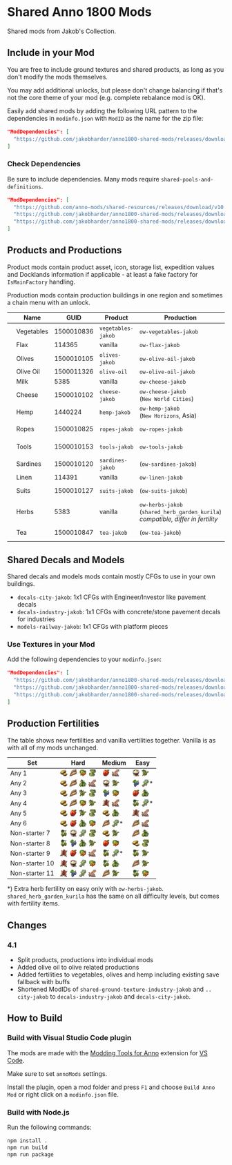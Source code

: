 # Shared Anno 1800 Mods

Shared mods from Jakob's Collection.

## Include in your Mod

You are free to include ground textures and shared products, as long as you don't modify the mods themselves.

You may add additional unlocks, but please don't change balancing if that's not the core theme of your mod (e.g. complete rebalance mod is OK).

Easily add shared mods by adding the following URL pattern to the dependencies in `modinfo.json` with `ModID` as the name for the zip file:
```json
"ModDependencies": [
  "https://github.com/jakobharder/anno1800-shared-mods/releases/download/v4.5.2/cheese-jakob.zip"
]
```

### Check Dependencies

Be sure to include dependencies.
Many mods require `shared-pools-and-definitions`.

```json
"ModDependencies": [
  "https://github.com/anno-mods/shared-resources/releases/download/v10.4/shared-pools-and-definitions.zip",
  "https://github.com/jakobharder/anno1800-shared-mods/releases/download/v4.5.2/cheese-jakob.zip",
  "https://github.com/jakobharder/anno1800-shared-mods/releases/download/v4.5.2/ow-cheese-jakob.zip"
]
```

## Products and Productions

Product mods contain product asset, icon, storage list, expedition values and Docklands information if applicable - at least a fake factory for `IsMainFactory` handling.

Production mods contain production buildings in one region and sometimes a chain menu with an unlock.

| | Name | GUID | Product | Production | Unlock
---|---|---|---|---|---
<img src="./mods/vegetables-jakob/data/ui/jakob/icon_vegetables.png" style="vertical-align: text-bottom;18px" width="18" /> | Vegetables | 1500010836 | `vegetables-jakob`| `ow-vegetables-jakob` | 1 <img src="./doc/icons/icon_worker.png" style="vertical-align: text-bottom;18px" width="18" />
<img src="./doc/icons/icon_flax.png" style="vertical-align: text-bottom;18px" width="18" /> | Flax | 114365 | vanilla | `ow-flax-jakob` | 1 <img src="./doc/icons/icon_worker.png" style="vertical-align: text-bottom;18px" width="18" />
<img src="./mods/olives-jakob/data/ui/jakob/icon_olives3.png" style="vertical-align: text-bottom;18px" width="18" /> | Olives | 1500010105 | `olives-jakob` | `ow-olive-oil-jakob`
<img src="./mods/olive-oil-jakob/data/ui/jakob/icon_olive_oil3.png" style="vertical-align: text-bottom;18px" width="18" />| Olive Oil | 1500011326  | `olive-oil` | `ow-olive-oil-jakob`
<img src="./doc/icons/icon_milk.png" style="vertical-align: text-bottom;18px" width="18" /> | Milk | 5385 | vanilla | `ow-cheese-jakob` | 1 <img src="./doc/icons/icon_worker.png" style="vertical-align: text-bottom;18px" width="18" />
<img src="./doc/icons/icon_cheese_16.png" style="vertical-align: text-bottom;18px" width="18" /> | Cheese | 1500010102 | `cheese-jakob` | `ow-cheese-jakob`<br/>(`New World Cities`) | 1 <img src="./doc/icons/icon_worker.png" style="vertical-align: text-bottom;18px" width="18" />
<img src="./doc/icons/icon_hemp.png" style="vertical-align: text-bottom;18px" width="18" /> | Hemp | 1440224 | `hemp-jakob` | `ow-hemp-jakob`<br/>(`New Horizons`, Asia)
<img src="./doc/icons/icon_rope.png" style="vertical-align: text-bottom;18px" width="18" /> | Ropes | 1500010825 | `ropes-jakob` | `ow-ropes-jakob` | 500 <img src="./doc/icons/icon_worker.png" style="vertical-align: text-bottom;18px" width="18" />
<img src="./doc/icons/icon_tools.png" style="vertical-align: text-bottom;18px" width="18" /> | Tools | 1500010153 | `tools-jakob` | `ow-tools-jakob` | 900 <img src="./doc/icons/icon_artisan.png" style="vertical-align: text-bottom;18px" width="18" />
<img src="./doc/icons/icon_fish_16.png" style="vertical-align: text-bottom;18px" width="18" /> | Sardines | 1500010120 | `sardines-jakob` | (`ow-sardines-jakob`) | 900 <img src="./doc/icons/icon_artisan.png" style="vertical-align: text-bottom;18px" width="18" />
<img src="./doc/icons/icon_linen.png" style="vertical-align: text-bottom;18px" width="18" /> | Linen | 114391 | vanilla | `ow-linen-jakob`
<img src="./mods/suits-jakob/data/ui/jakob/icon_suits.png" style="vertical-align: text-bottom;18px" width="18" /> | Suits | 1500010127 | `suits-jakob` | (`ow-suits-jakob`) | 900 <img src="./doc/icons/icon_artisan.png" style="vertical-align: text-bottom;18px" width="18" />
<img src="./doc/icons/icon_herbs.png" style="vertical-align: text-bottom;18px" width="18" /> | Herbs | 5383 | vanilla | `ow-herbs-jakob`<br/>(`shared_herb_garden_kurila`)<br>*compatible, differ in fertility*
<img src="./mods/tea-jakob/data/ui/jakob/icon_tea.png" style="vertical-align: text-bottom;18px" width="18" /> | Tea | 1500010847 | `tea-jakob` | (`ow-tea-jakob`) | 900 <img src="./doc/icons/icon_artisan.png" style="vertical-align: text-bottom;18px" width="18" />

## Shared Decals and Models

Shared decals and models mods contain mostly CFGs to use in your own buildings.

- `decals-city-jakob`: 1x1 CFGs with Engineer/Investor like pavement decals
- `decals-industry-jakob`: 1x1 CFGs with concrete/stone pavement decals for industries
- `models-railway-jakob`: 1x1 CFGs with platform pieces

### Use Textures in your Mod

Add the following dependencies to your `modinfo.json`:
```json
"ModDependencies": [
  "https://github.com/jakobharder/anno1800-shared-mods/releases/download/v4.1/decals-city-jakob.zip",
  "https://github.com/jakobharder/anno1800-shared-mods/releases/download/v4.1/decals-industry-jakob.zip",
  "https://github.com/jakobharder/anno1800-shared-mods/releases/download/v4.1/models-railway-jakob.zip"
]
```

## Production Fertilities

The table shows new fertilities and vanilla vertilities together.
Vanilla is as with all of my mods unchanged.

Set | Hard | Medium | Easy
---|---|---|---
Any 1 | <img src="./doc/icons/icon_potatoes.png" style="vertical-align: text-bottom;18px" width="18" /> <img src="./doc/icons/icon_grain.png" style="vertical-align: text-bottom;18px" width="18" /> <img src="./mods/vegetables-jakob/data/ui/jakob/icon_vegetables.png" style="vertical-align: text-bottom;18px" width="18" /> <img src="./doc/icons/icon_flax.png" style="vertical-align: text-bottom;18px" width="18" /> | <img src="./doc/icons/icon_red_pepper.png" style="vertical-align: text-bottom;18px" width="18" /> <img src="./doc/icons/icon_squid.png" style="vertical-align: text-bottom;18px" width="18" /> | <img src="./doc/icons/icon_niter.png" style="vertical-align: text-bottom;18px" width="18" /> <img src="./mods/olives-jakob/data/ui/jakob/icon_olives3.png" style="vertical-align: text-bottom;18px" width="18" />
Any 2 | <img src="./doc/icons/icon_potatoes.png" style="vertical-align: text-bottom;18px" width="18" /> <img src="./doc/icons/icon_grain.png" style="vertical-align: text-bottom;18px" width="18" /> <img src="./doc/icons/icon_hemp.png" style="vertical-align: text-bottom;18px" width="18" /> <img src="./doc/icons/icon_squid.png" style="vertical-align: text-bottom;18px" width="18" /> | <img src="./doc/icons/icon_niter.png" style="vertical-align: text-bottom;18px" width="18" /> <img src="./mods/olives-jakob/data/ui/jakob/icon_olives3.png" style="vertical-align: text-bottom;18px" width="18" /> | <img src="./doc/icons/icon_grapes.png" style="vertical-align: text-bottom;18px" width="18" /> <img src="./doc/icons/icon_herbs.png" style="vertical-align: text-bottom;18px" width="18" />*
Any 3 | <img src="./doc/icons/icon_potatoes.png" style="vertical-align: text-bottom;18px" width="18" /> <img src="./doc/icons/icon_grain.png" style="vertical-align: text-bottom;18px" width="18" /> <img src="./mods/olives-jakob/data/ui/jakob/icon_olives3.png" style="vertical-align: text-bottom;18px" width="18" /> <img src="./doc/icons/icon_flax.png" style="vertical-align: text-bottom;18px" width="18" /> | <img src="./doc/icons/icon_grapes.png" style="vertical-align: text-bottom;18px" width="18" /> <img src="./mods/vegetables-jakob/data/ui/jakob/icon_vegetables.png" style="vertical-align: text-bottom;18px" width="18" /> | <img src="./doc/icons/icon_red_pepper.png" style="vertical-align: text-bottom;18px" width="18" /> <img src="./doc/icons/icon_hemp.png" style="vertical-align: text-bottom;18px" width="18" />
Any 4 | <img src="./doc/icons/icon_potatoes.png" style="vertical-align: text-bottom;18px" width="18" /> <img src="./doc/icons/icon_grain.png" style="vertical-align: text-bottom;18px" width="18" /> <img src="./mods/vegetables-jakob/data/ui/jakob/icon_vegetables.png" style="vertical-align: text-bottom;18px" width="18" /> <img src="./mods/olives-jakob/data/ui/jakob/icon_olives3.png" style="vertical-align: text-bottom;18px" width="18" /> | <img src="./doc/icons/icon_fur.png" style="vertical-align: text-bottom;18px" width="18" /> <img src="./doc/icons/icon_squid.png" style="vertical-align: text-bottom;18px" width="18" /> | <img src="./doc/icons/icon_hops.png" style="vertical-align: text-bottom;18px" width="18" /> <img src="./doc/icons/icon_herbs.png" style="vertical-align: text-bottom;18px" width="18" />*
Any 5 | <img src="./doc/icons/icon_potatoes.png" style="vertical-align: text-bottom;18px" width="18" /> <img src="./doc/icons/icon_red_pepper.png" style="vertical-align: text-bottom;18px" width="18" /> <img src="./mods/olives-jakob/data/ui/jakob/icon_olives3.png" style="vertical-align: text-bottom;18px" width="18" /> <img src="./doc/icons/icon_flax.png" style="vertical-align: text-bottom;18px" width="18" /> | <img src="./doc/icons/icon_potatoes.png" style="vertical-align: text-bottom;18px" width="18" /> <img src="./doc/icons/icon_hemp.png" style="vertical-align: text-bottom;18px" width="18" /> | <img src="./doc/icons/icon_fur.png" style="vertical-align: text-bottom;18px" width="18" /> <img src="./doc/icons/icon_squid.png" style="vertical-align: text-bottom;18px" width="18" />
Any 6 | <img src="./doc/icons/icon_potatoes.png" style="vertical-align: text-bottom;18px" width="18" /> <img src="./doc/icons/icon_red_pepper.png" style="vertical-align: text-bottom;18px" width="18" /> <img src="./doc/icons/icon_hemp.png" style="vertical-align: text-bottom;18px" width="18" /> <img src="./mods/vegetables-jakob/data/ui/jakob/icon_vegetables.png" style="vertical-align: text-bottom;18px" width="18" /> | <img src="./doc/icons/icon_grain.png" style="vertical-align: text-bottom;18px" width="18" /> <img src="./doc/icons/icon_herbs.png" style="vertical-align: text-bottom;18px" width="18" />* | <img src="./doc/icons/icon_grain.png" style="vertical-align: text-bottom;18px" width="18" /> <img src="./doc/icons/icon_squid.png" style="vertical-align: text-bottom;18px" width="18" />
Non-starter 7 | <img src="./doc/icons/icon_hops.png" style="vertical-align: text-bottom;18px" width="18" /> <img src="./doc/icons/icon_niter.png" style="vertical-align: text-bottom;18px" width="18" /> <img src="./doc/icons/icon_herbs.png" style="vertical-align: text-bottom;18px" width="18" /> <img src="./doc/icons/icon_flax.png" style="vertical-align: text-bottom;18px" width="18" /> | <img src="./doc/icons/icon_potatoes.png" style="vertical-align: text-bottom;18px" width="18" /> <img src="./mods/olives-jakob/data/ui/jakob/icon_olives3.png" style="vertical-align: text-bottom;18px" width="18" /> | <img src="./doc/icons/icon_grain.png" style="vertical-align: text-bottom;18px" width="18" /> <img src="./doc/icons/icon_hemp.png" style="vertical-align: text-bottom;18px" width="18" />
Non-starter 8 | <img src="./doc/icons/icon_hops.png" style="vertical-align: text-bottom;18px" width="18" /> <img src="./doc/icons/icon_grapes.png" style="vertical-align: text-bottom;18px" width="18" /> <img src="./doc/icons/icon_hemp.png" style="vertical-align: text-bottom;18px" width="18" /> <img src="./mods/olives-jakob/data/ui/jakob/icon_olives3.png" style="vertical-align: text-bottom;18px" width="18" /> | <img src="./doc/icons/icon_red_pepper.png" style="vertical-align: text-bottom;18px" width="18" /> <img src="./mods/vegetables-jakob/data/ui/jakob/icon_vegetables.png" style="vertical-align: text-bottom;18px" width="18" /> | <img src="./doc/icons/icon_potatoes.png" style="vertical-align: text-bottom;18px" width="18" /> <img src="./doc/icons/icon_flax.png" style="vertical-align: text-bottom;18px" width="18" />
Non-starter 9 | <img src="./doc/icons/icon_fur.png" style="vertical-align: text-bottom;18px" width="18" /> <img src="./doc/icons/icon_red_pepper.png" style="vertical-align: text-bottom;18px" width="18" /> <img src="./mods/vegetables-jakob/data/ui/jakob/icon_vegetables.png" style="vertical-align: text-bottom;18px" width="18" /> <img src="./doc/icons/icon_squid.png" style="vertical-align: text-bottom;18px" width="18" /> | <img src="./doc/icons/icon_hops.png" style="vertical-align: text-bottom;18px" width="18" /> <img src="./doc/icons/icon_herbs.png" style="vertical-align: text-bottom;18px" width="18" />* | <img src="./doc/icons/icon_hops.png" style="vertical-align: text-bottom;18px" width="18" /> <img src="./mods/olives-jakob/data/ui/jakob/icon_olives3.png" style="vertical-align: text-bottom;18px" width="18" />
Non-starter 10 | <img src="./doc/icons/icon_fur.png" style="vertical-align: text-bottom;18px" width="18" /> <img src="./doc/icons/icon_niter.png" style="vertical-align: text-bottom;18px" width="18" /> <img src="./doc/icons/icon_herbs.png" style="vertical-align: text-bottom;18px" width="18" /> <img src="./mods/vegetables-jakob/data/ui/jakob/icon_vegetables.png" style="vertical-align: text-bottom;18px" width="18" /> | <img src="./doc/icons/icon_hops.png" style="vertical-align: text-bottom;18px" width="18" /> <img src="./doc/icons/icon_hemp.png" style="vertical-align: text-bottom;18px" width="18" /> | <img src="./doc/icons/icon_grain.png" style="vertical-align: text-bottom;18px" width="18" /> <img src="./mods/olives-jakob/data/ui/jakob/icon_olives3.png" style="vertical-align: text-bottom;18px" width="18" />
Non-starter 11 | <img src="./doc/icons/icon_fur.png" style="vertical-align: text-bottom;18px" width="18" /> <img src="./doc/icons/icon_grapes.png" style="vertical-align: text-bottom;18px" width="18" /> <img src="./doc/icons/icon_herbs.png" style="vertical-align: text-bottom;18px" width="18" /> <img src="./doc/icons/icon_squid.png" style="vertical-align: text-bottom;18px" width="18" /> | <img src="./doc/icons/icon_grain.png" style="vertical-align: text-bottom;18px" width="18" /> <img src="./mods/olives-jakob/data/ui/jakob/icon_olives3.png" style="vertical-align: text-bottom;18px" width="18" /> | <img src="./doc/icons/icon_hops.png" style="vertical-align: text-bottom;18px" width="18" /> <img src="./mods/vegetables-jakob/data/ui/jakob/icon_vegetables.png" style="vertical-align: text-bottom;18px" width="18" />

*) Extra herb fertility on easy only with `ow-herbs-jakob`.
`shared_herb_garden_kurila` has the same on all difficulty levels, but comes with fertility items.

## Changes

### 4.1

- Split products, productions into individual mods
- Added olive oil to olive related productions
- Added fertilities to vegetables, olives and hemp including existing save fallback with buffs
- Shortened ModIDs of `shared-ground-texture-industry-jakob` and `.. city-jakob` to `decals-industry-jakob` and `decals-city-jakob`.

## How to Build

### Build with Visual Studio Code plugin

The mods are made with the [Modding Tools for Anno](https://marketplace.visualstudio.com/items?itemName=JakobHarder.anno-modding-tools) extension for [VS Code](https://code.visualstudio.com/).

Make sure to set `annoMods` settings.

Install the plugin, open a mod folder and press `F1` and choose `Build Anno Mod` or right click on a `modinfo.json` file.

### Build with Node.js

Run the following commands:

```
npm install .
npm run build
npm run package
```
